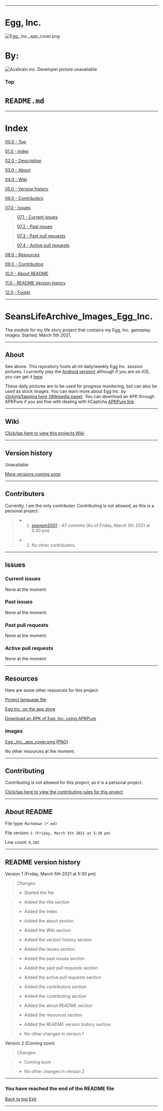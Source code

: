 
***

# Egg, Inc.

![Egg,_Inc._app_cover.png](Egg,_Inc._app_cover.png)

# By:

![Auxbrain inc. Developer picture unavailable](UnknownDeveloper.svg)

### Top

# `README.md`

***

# Index

[00.0 - Top](#Top)

[01.0 - Index](#Index)

[02.0 - Description](#SeansLifeArchive_Images_Egg_Inc.)

[03.0 - About](#About)

[04.0 - Wiki](#Wiki)

[05.0 - Version history](#Version-history)

[06.0 - Contributers](#Contributers)

[07.0 - Issues](#Issues)

> [07.1 - Current issues](#Current-issues)

> [07.2 - Past issues](#Past-issues)

> [07.3 - Past pull requests](#Past-pull-requests)

> [07.4 - Active pull requests](#Active-pull-requests)

[08.0 - Resources](#Resources)

[09.0 - Contributing](#Contributing)

[10.0 - About README](#About-README)

[11.0 - README Version history](#README-version-history)

[12.0 - Footer](#You-have-reached-the-end-of-the-README-file)

***

# SeansLifeArchive_Images_Egg_Inc.
The module for my life story project that contains my Egg, Inc. gameplay images. Started; March 5th 2021.

***

## About

See above. This repository hosts all mt daily/weekly Egg Inc. session pictures. I currently play the [Android version)](https://play.google.com/store/apps/details?id=com.auxbrain.egginc&hl=en&gl=US) although if you are on iOS, you can get it [here](https://apps.apple.com/us/app/egg-inc/id993492744)

These daily pictures are to be used for progress monitoring, but can also be used as stock images. You can learn more about Egg Inc. by [clicking/tapping here (Wikipedia page)](https://en.wikipedia.org/wiki/Egg,_Inc.). You can download an APK through APKPure if you are fine with dealing with hCaptcha [APKPure link](https://apkpure.com/egg-inc/com.auxbrain.egginc)

***

## Wiki

[Click/tap here to view this projects Wiki](https://github.com/seanpm2001/SeansLifeArchive_Images_Egg_Inc./wiki)

***

## Version history

Unavailable

[More versions coming soon](https://www.example.com)

***

## Contributers

Currently, I am the only contributer. Contributing is not allowed, as this is a personal project.

> * 1. [seanpm2001](https://github.com/seanpm2001/) - 47 commits (As of Friday, March 5th 2021 at 5:30 pm)

> * 2. No other contributers.

***

## Issues

### Current issues

None at the moment.

### Past issues

None at the moment.

### Past pull requests

None at the moment.

### Active pull requests

None at the moment

***

## Resources

Here are some other resources for this project:

[Project language file](PROJECT_LANG.vala)

[Egg Inc. on the app store](https://apps.apple.com/us/app/egg-inc/id993492744)

[Download an APK of Egg, Inc. using APKPure](https://apkpure.com/egg-inc/com.auxbrain.egginc)

### Images

[Egg,_Inc._app_cover.png (PNG)](Egg,_Inc._app_cover.png)

No other resources at the moment.

***

## Contributing

Contributing is not allowed for this project, as it is a personal project.

[Click/tap here to view the contributing rules for this project](CONTRIBUTING.md)

***

## About README

File type: `Markdown (*.md)`

File version: `1 (Friday, March 5th 2021 at 5:30 pm)`

Line count: `0,202`

***

## README version history

Version 1 (Friday, March 5th 2021 at 5:30 pm)

> Changes:

> * Started the file

> * Added the title section

> * Added the index

> * Added the about section

> * Added the Wiki section

> * Added the version history section

> * Added the issues section.

> * Added the past issues section

> * Added the past pull requests section

> * Added the active pull requests section

> * Added the contributors section

> * Added the contributing section

> * Added the about README section

> * Added the resources section

> * Added the README version history section

> * No other changes in version 1

Version 2 (Coming soon)

> Changes:

> * Coming soon

> * No other changes in version 2

***

### You have reached the end of the README file

[Back to top](#Top) [Exit](https://github.com)

***
